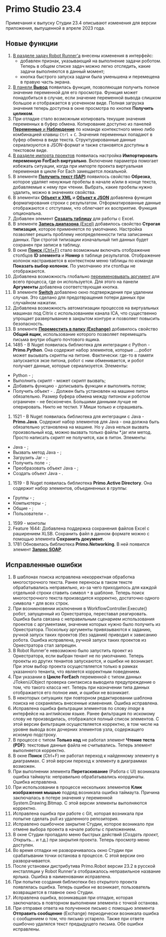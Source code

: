 # Primo Studio 23.4

Примечания к выпуску Студии 23.4 описывают изменения для версии приложения, выпущенной в апреле 2023 года.

## Новые функции 
1. [В разделе задач Robot Runner'а](https://docs.primo-rpa.ru/primo-rpa/primo-robot/robot-runner/tasks) внесены изменения в интерфейс: 
   * добавлен признак, указывающий на выполнение задачи роботом. Теперь в общем списке задач можно легко отследить, какие задачи выполняются в данный момент; 
   * кнопка быстрого запуска задачи была уменьшена и перемещена в правую часть экрана.
1. [В панели **Вывод**](https://docs.primo-rpa.ru/primo-rpa/primo-studio/process/debug#panel-vyvod) появилась функция, позволяющая получить полное значение переменной для его просмотра. Функция может понадобиться в случае, если значение переменной вывода слишком большое и отображается в усеченном виде. Полная загрузка значения теперь доступна в окне просмотра по кнопке **Получить целиком**. 
1. При отладке стало возможным копировать текущие значения переменных в буфер обмена. Копирование доступно из панелей [**Переменные** и **Наблюдение**](https://docs.primo-rpa.ru/primo-rpa/primo-studio/process/debug#znacheniya-peremennykh) по команде контекстного меню либо комбинацией клавиш `Ctrl` + `C`. Значения переменных попадают в буфер обмена в виде текста. Структурированные данные сериализуются в JSON-формат и также становятся доступны в текстовом виде.
1. [В разделе импорта проектов](https://docs.primo-rpa.ru/primo-rpa/primo-studio/tools/import#zapusk-importa) появилась настройка **Импортировать переменную ForEach виртуально**. Включение параметра помогает избежать ситуации, когда при импорте проекта виртуальная переменная в цикле For Each замещается локальной.
1. В элементе [**Получить текст (SAP)**](https://docs.primo-rpa.ru/primo-rpa/g_elements/el_basic/els_sap/el_sap_gettext) появилось свойство **Обрезка**, которое удаляет ненужные пробелы в начале и/или в конце текста, добавляемые к нему при чтении. Выбрать, какие пробелы нужно удалить, можно в значениях свойства.
1. В элементах [**Объект к XML**](https://docs.primo-rpa.ru/primo-rpa/g_elements/el_basic/els_data/els_data_xml/el_data_xml_toxml) и [**Объект к JSON**](https://docs.primo-rpa.ru/primo-rpa/g_elements/el_basic/els_data/els_data_json/el_data_json_tojson) добавлена функция форматирования строки с результатом. Отформатированные данные отображаются с отступами, что облегчает их восприятие. Функция опциональна.
1. Добавлен элемент [**Создать таблицу**](https://docs.primo-rpa.ru/primo-rpa/g_elements/el_basic/prilozhenie-excel/el_excel_createtable) для работы с Excel.
1. В элементе [**Запись диапазона** (Excel)](https://docs.primo-rpa.ru/primo-rpa/g_elements/el_basic/prilozhenie-excel/el_excel_writerange) добавилось свойство **Строгая типизация**, которое применяется по умолчанию. Настройка позволяет решить проблему неопределенности типа записанных данных. При строгой типизации изначальный тип данных будет сохранен при записи в таблицу. 
1. В окне [**Поиск** (Ctrl+F)](https://docs.primo-rpa.ru/primo-rpa/primo-studio/projects/search) стало возможным включать отображение столбцов **ID элемента** и **Номер** в таблице результатов. Отображение колонок настраивается в контекстном меню таблицы по команде **Показать выбор колонок**. По умолчанию эти столбцы не отображаются. 
1. Добавлена возможность глобально [переименовывать аргумент](https://docs.primo-rpa.ru/primo-rpa/primo-studio/process/variables#redaktirovanie-argumenta) для всего процесса, где он используется. Для этого на панели **Аргументы** добавлена соответствующая кнопка.
1. В элементе [**Switch**](https://docs.primo-rpa.ru/primo-rpa/g_elements/el_basic/els_logic/el_logic_switch) добавлено окно подтверждения при удалении случая. Это сделано для предотвращения потери данных при случайном нажатии.
1. Добавлена возможность автоматизации процессов на виртуальных машинах под Citrix с использованием канала ICA, что существенно упрощает развертывание в закрытом контуре и позволяет повысить безопасность.
1. В элементе [**Переместить в папку (Exchange)**](https://docs.primo-rpa.ru/primo-rpa/g_elements/el_basic/els_mail/els_exchange/el_move) добавилось свойство **Общий ящик**, использование которого позволяет перемещать письма внутри общего почтового ящика. 
1. 1485 - В Nuget появилась библиотека для интеграции с Python - **Primo.Python**. Она содержит набор элементов, которые ....робот может вызывать скрипты на питоне. Фактически: где-то в памяти запускается экзе питона, робот с ним обменивается, и робот получает данные, которые сериализуется.  Элементы:
* Python - ;
* Выполнить скрипт - может скрипт вызвать;
* Добавить функцию - дописывать функции и выполнять потом;
* Получить объект - . 
Должен быть установлен на машине питон обязательно. Размер буфера обмена между питоном и роботом ограничен - не бесконечен. Большими данными лучше не оперировать. Никто не тестил. У Миши только и спрашивать. 
1. 1521 - В Nuget появилась библиотека для интеграции с Java - **Primo.Java**. Содержит набор элементов для Java - она должна быть обязательно установлена на машине. Но у Java нельзя вызвать произвольный код, можно вызвать только файлы \*.jar или метод. Просто написать скрипт не получится, как в питон. Элементы:
* Java - ;
* Вызвать метод Java - ;
* Загрузить Jar - ;
* Получить поле - ;
* Преобразовать объект Java - ;
* Создать объект Java - .
1. 1519 - В Nuget появилась библиотека **Primo.Active Directory**. Она содержит набор элементов, объединенных в группы:
* Группы - ;
* Компьютеры - ;
* Общие - ;
* Пользователи - .
1. 1599 - монголы
1. Feature 1644: Добавлена поддержка сохранения файлов Excel с раширением XLSB. Сохранить файл в данном формате можно с помощью элемента **Сохранить документ**.
1. 1781 Обновилась библиотека **Primo.Networking**. В ней появился элемент [**Запрос SOAP**](https://docs.primo-rpa.ru/primo-rpa/g_elements/el_extra/els_networking/el_soaprequest). 

## Исправленные ошибки
1. В шаблонах поиска исправлена некорректная обработка многострочного текста. Ранее переносы в таком тексте обрабатывались неправильно, из-за чего приходилось для каждой отдельной строки ставить символ `*` в шаблоне. Теперь поиск многострочного текста производится корректно, достаточно одного символа `*` для всех строк. 
1. При возникновении исключения в WorkflowController.Execute() робот, запущенный из Оркестратора, переставал реагировать. Ошибка была связана с неправильным сценарием использования проектов с аргументами, значение которых нужно было получить из Оркестратора. Поскольку аргументы привязываются к заданию, ручной запуск таких проектов (без задания) приводил к зависанию робота. Ошибка исправлена, ручной запуск таких проектов из Оркестратора стал запрещен.
1. В Robot Runner'е невозможно было запустить проект из Оркестратора, если выбран тенант не по умолчанию. Теперь проекты из других тенантов запускаются, и ошибки не возникает. При этом выбор проекта осуществляется только в рамках указанного тенанта, что является корректным поведением.
1. При указании в **Цикле ForEach** переменной с типом данных JToken/JObject проверка синтаксиса выводила предупреждение о том, что такого класса нет. Теперь при назначении типа данных отображается его полное имя, и ошибки не возникает.
1. В некоторых ситуациях при повторном редактировании шаблона поиска не сохранялись внесенные изменения. Ошибка исправлена.
1. Исправлена ошибка фильтрации элементов по слову *image* в интерфейсе на английском языке. Ранее фильтрация по искомому слову не производилась, отображался полный список элементов. С этой версии фильтрация осуществляется корректно, в том числе на уровне вывода всех дочерних элементов узла, содержащего искомую подстроку.
1. В процессе с типом **Только код** не работал элемент **Чтение теста (PDF)**: текстовые данные файла не считывались. Теперь элемент выполняется корректно.
1. В окне **Поиск** (Ctrl+F) не работал переход к найденному элементу в диаграммах. С этой версии переход к элементу в диаграммах возможен.
1. При выполнении элемента **Перетаскивание** (Работа с UI) возникала ошибка таймаута: неправильно обрабатывались координаты. Ошибка исправлена.
1. При использовании в процессе нескольких элементов **Клик изображения мышью** подряд возникала ошибка таймаута. Причина заключалась в потере значения у переменной System.Drawing.Bitmap. С этой версии элементы выполняются корректно.
1. Исправлена ошибка при работе с Git, которая возникала при попытке сделать pull из удаленного репозитория.
1. Исправлено ошибочное закрытие Студии, которое возникало при отмене выбора проекта в начале работы с приложением. 
1. В окне Студии пропадало меню быстрых действий (*Создать проект, Открыть...* и т.д.) при закрытия проекта. Теперь просмотр меню доступен.
1. Во время отладки не разворачивалось окно Студии при срабатывании точки останова в процессе. С этой версии оно разворачивается.
1. После установки дистрибутива Primo.Robot версии 23.2 в русской инсталляции у Robot Runner'a отображалось неправильное название ярлыка. Ошибка в наименовании исправлена.
1. При попытке создания библиотеки без открытого проекта появлялась ошибка. Теперь ошибки не возникает, пользователь возвращается в главное окно Студии.
1. Исправлена ошибка, возникавшая при отладке, которая заключалась в повторном выполнении элемента с точкой останова.
1. При отправке ответа на полученное письмо с помощью элемента **Отправить сообщение** (Exchange) периодически возникала ошибка с сообщением о том, что письмо устарело. Также при ответе ошибочно удалялся текст предыдущего письма. Обе ошибки исправлены. 
